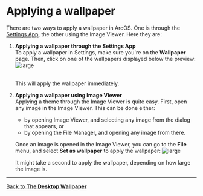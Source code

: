 # Applying a wallpaper

There are two ways to apply a wallpaper in ArcOS. One is through the [Settings App](@client/help/Settings.md), the other using the Image Viewer. Here they are:

1. **Applying a wallpaper through the Settings App** <br/>
   To apply a wallpaper in Settings, make sure you're on the **Wallpaper** page. Then, click on one of the wallpapers displayed below the preview:
   ![large](@client/help/assets/settings-wallpaper-grid.png)

   <br/>
   This will apply the wallpaper immediately.

2. **Applying a wallpaper using Image Viewer** <br/>
   Applying a theme through the Image Viewer is quite easy. First, open any image in the Image Viewer. This can be done either:

   - by opening Image Viewer, and selecting any image from the dialog that appears, or
   - by opening the File Manager, and opening any image from there.

   Once an image is opened in the Image Viewer, you can go to the **File** menu, and select **Set as wallpaper** to apply the wallpaper:
   ![large](@client/help/assets/settings-wallpaper-image-viewer-apply.png)

   It might take a second to apply the wallpaper, depending on how large the image is.

---

[Back to **The Desktop Wallpaper**](@client/help/Settings/wallpaper.md)
